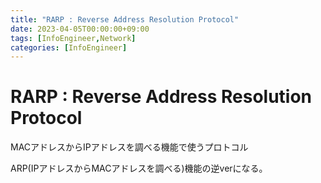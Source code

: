 ```yaml
---
title: "RARP : Reverse Address Resolution Protocol"
date: 2023-04-05T00:00:00+09:00
tags: [InfoEngineer,Network]
categories: [InfoEngineer]
---
```

# RARP : Reverse Address Resolution Protocol

MACアドレスからIPアドレスを調べる機能で使うプロトコル

ARP(IPアドレスからMACアドレスを調べる)機能の逆verになる。


